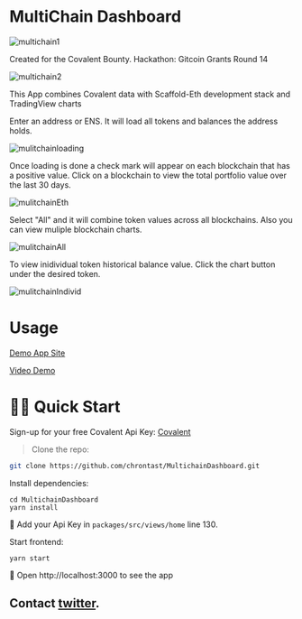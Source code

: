 # MultiChain Dashboard

![multichain1](https://user-images.githubusercontent.com/75052782/176007142-7c2a9d8b-25a4-477c-8a49-547b519091ea.png)


Created for the Covalent Bounty. Hackathon: Gitcoin Grants Round 14

![multichain2](https://user-images.githubusercontent.com/75052782/176007870-c00e6a54-a82b-4af7-993b-77853d278826.png)


This App combines Covalent data with Scaffold-Eth development stack and TradingView charts

Enter an address or ENS.
It will load all tokens and balances the address holds.

![mulitchainloading](https://user-images.githubusercontent.com/75052782/176012083-1f51e62e-55d0-4dda-abc1-c74080a080eb.png)


Once loading is done a check mark will appear on each blockchain that has a positive value.
Click on a blockchain to view the total portfolio value over the last 30 days.

![mulitchainEth](https://user-images.githubusercontent.com/75052782/176012408-633f4f76-1a21-406e-ba69-3a06239b1aca.png)


Select "All" and it will combine token values across all blockchains.
Also you can view muliple blockchain charts.

![mulitchainAll](https://user-images.githubusercontent.com/75052782/176013153-502986a0-06d9-4b54-98d0-c42c042056c8.png)


To view inidividual token historical balance value. Click the chart button under the desired token.

![mulitchainIndivid](https://user-images.githubusercontent.com/75052782/176013887-a9bb4d09-503a-4810-8962-3533f9cff91c.png)


# Usage

[Demo App Site](https://multichain.surge.sh)

[Video Demo](https://youtu.be/-QlbXAvapho)


# 🏄‍♂️ Quick Start

Sign-up for your free Covalent Api Key:
[Covalent](https://www.covalenthq.com/platform/#/auth/register/)


> Clone the repo:

```bash
git clone https://github.com/chrontast/MultichainDashboard.git
```

Install dependencies:
```
cd MultichainDashboard
yarn install
```
💼 Add your Api Key in `packages/src/views/home` line 130.

Start frontend:
```
yarn start
```

📱 Open http://localhost:3000 to see the app

## Contact [twitter](https://www.twitter.com/chrontast).

